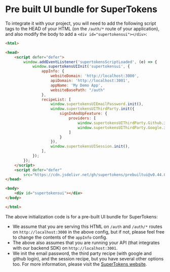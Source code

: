 # Pre built UI bundle for SuperTokens

To integrate it with your project, you will need to add the following script tags to the HEAD of your HTML (on the `/auth/*` route of your application), and also modify the body to add a `<div id="supertokensui"></div>`:

```html
<html>

<head>
    <script defer="defer">
        window.addEventListener('supertokensScriptLoaded', (e) => {
            window.supertokensUIInit('supertokensui', {
                appInfo: {
                    websiteDomain: 'http://localhost:3000',
                    apiDomain: 'http://localhost:3001',
                    appName: 'My Demo App',
                    websiteBasePath: "/auth"
                },
                recipeList: [
                    window.supertokensUIEmailPassword.init(),
                    window.supertokensUIThirdParty.init({
                        signInAndUpFeature: {
                            providers: [
                                window.supertokensUIThirdParty.Github.init(),
                                window.supertokensUIThirdParty.Google.init(),
                            ]
                        }
                    }),
                    window.supertokensUISession.init(),
                ],
            });
        });
    </script>
    <script defer="defer"
        src="https://cdn.jsdelivr.net/gh/supertokens/prebuiltui@v0.44.0/build/static/js/main.0fa222c4.js"></script>
</head>

<body>
    <div id="supertokensui"></div>
</body>

</html>
```

The above initialization code is for a pre-built UI bundle for SuperTokens:
- We assume that you are serving this HTML on `/auth` and `/auth/*` routes on `http://localhost:3000` in the above config, but if not, please feel free to change the contents of the `appInfo` config.
- The above also assumes that you are running your API (that integrates with our backend SDK) on `http://localhost:3001`.
- We init the email password, the third party recipe (with google and github login), and the session recipe, but you have several other options too. For more information, please visit the [SuperTokens website](https://supertokens.com/docs/guides).